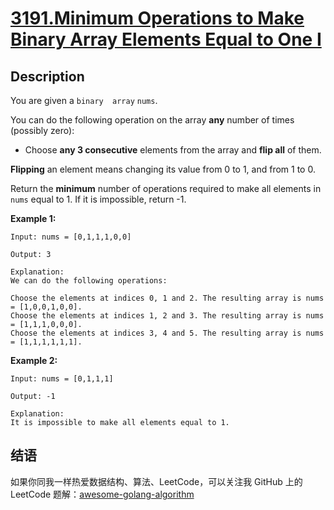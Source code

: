 # [3191.Minimum Operations to Make Binary Array Elements Equal to One I][title]

## Description
You are given a `binary  array` `nums`.

You can do the following operation on the array **any** number of times (possibly zero):

- Choose **any 3 consecutive** elements from the array and **flip all** of them.

**Flipping** an element means changing its value from 0 to 1, and from 1 to 0.

Return the **minimum** number of operations required to make all elements in `nums` equal to 1. If it is impossible, return -1.

**Example 1:**

```
Input: nums = [0,1,1,1,0,0]

Output: 3

Explanation:
We can do the following operations:

Choose the elements at indices 0, 1 and 2. The resulting array is nums = [1,0,0,1,0,0].
Choose the elements at indices 1, 2 and 3. The resulting array is nums = [1,1,1,0,0,0].
Choose the elements at indices 3, 4 and 5. The resulting array is nums = [1,1,1,1,1,1].
```

**Example 2:**

```
Input: nums = [0,1,1,1]

Output: -1

Explanation:
It is impossible to make all elements equal to 1.
```

## 结语

如果你同我一样热爱数据结构、算法、LeetCode，可以关注我 GitHub 上的 LeetCode 题解：[awesome-golang-algorithm][me]

[title]: https://leetcode.com/problems/minimum-operations-to-make-binary-array-elements-equal-to-one-i/
[me]: https://github.com/kylesliu/awesome-golang-algorithm
